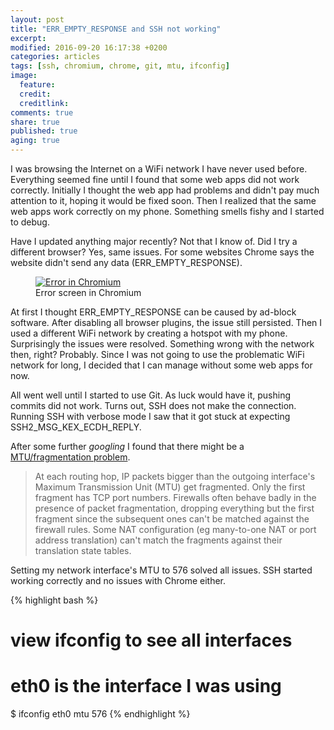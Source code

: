 ```yaml
---
layout: post
title: "ERR_EMPTY_RESPONSE and SSH not working"
excerpt: 
modified: 2016-09-20 16:17:38 +0200
categories: articles
tags: [ssh, chromium, chrome, git, mtu, ifconfig]
image:
  feature:
  credit:
  creditlink:
comments: true
share: true
published: true
aging: true
---
```


I was browsing the Internet on a WiFi network I have never used before. Everything seemed fine until I found that some web apps did not work correctly. Initially I thought the web app had problems and didn't pay much attention to it, hoping it would be fixed soon. Then I realized that the same web apps work correctly on my phone. Something smells fishy and I started to debug.

Have I updated anything major recently? Not that I know of. Did I try a different browser? Yes, same issues. For some websites Chrome says the website didn't send any data (ERR_EMPTY_RESPONSE).

<figure>
	<a href="{{ site.url}}/images/2016-09-19-err-empty-response-and-ssh-not-working/error.png" class="image-popup"><img src="{{ site.url}}/images/2016-09-19-err-empty-response-and-ssh-not-working/error.png" alt="Error in Chromium"></a>
	<figcaption>Error screen in Chromium</figcaption>
</figure>

At first I thought ERR_EMPTY_RESPONSE can be caused by ad-block software. After disabling all browser plugins, the issue still persisted. Then I used a different WiFi network by creating a hotspot with my phone. Surprisingly the issues were resolved. Something wrong with the network then, right? Probably. Since I was not going to use the problematic WiFi network for long, I decided that I can manage without some web apps for now.

All went well until I started to use Git. As luck would have it, pushing commits did not work. Turns out, SSH does not make the connection. Running SSH with verbose mode I saw that it got stuck at expecting SSH2_MSG_KEX_ECDH_REPLY.

After some further *googling* I found that there might be a [MTU/fragmentation problem](http://www.snailbook.com/faq/mtu-mismatch.auto.html).

> At each routing hop, IP packets bigger than the outgoing interface's Maximum Transmission Unit (MTU) get fragmented. Only the first fragment has TCP port numbers. Firewalls often behave badly in the presence of packet fragmentation, dropping everything but the first fragment since the subsequent ones can't be matched against the firewall rules. Some NAT configuration (eg many-to-one NAT or port address translation) can't match the fragments against their translation state tables.

Setting my network interface's MTU to 576 solved all issues. SSH started working correctly and no issues with Chrome either.

{% highlight bash %}
# view ifconfig to see all interfaces
# eth0 is the interface I was using
$ ifconfig eth0 mtu 576
{% endhighlight %}

